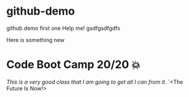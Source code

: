 # github-demo

github demo first one
Help me!
gsdfgsdfgdfs

Here is something new

# Code Boot Camp 20/20 :boom:

_This is a very good class that I am going to get all I can from it._
`<The Future Is Now!>